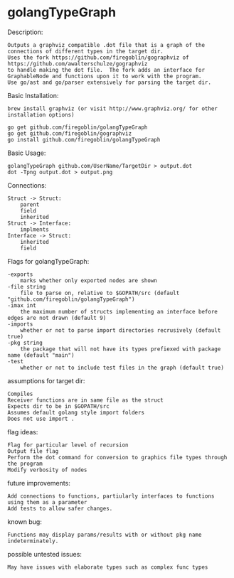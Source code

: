 <h1>golangTypeGraph</h1>

Description:

	Outputs a graphviz compatible .dot file that is a graph of the connections of different types in the target dir.
	Uses the fork https://github.com/firegoblin/gographviz of https://github.com/awalterschulze/gographviz
	to handle making the dot file.  The fork adds an interface for GraphableNode and functions upon it to work with the program.
	Use go/ast and go/parser extensively for parsing the target dir.

Basic Installation:

	brew install graphviz (or visit http://www.graphviz.org/ for other installation options)

	go get github.com/firegoblin/golangTypeGraph
	go get github.com/firegoblin/gographviz
	go install github.com/firegoblin/golangTypeGraph

Basic Usage:

	golangTypeGraph github.com/UserName/TargetDir > output.dot
	dot -Tpng output.dot > output.png

Connections:

	Struct -> Struct:
		parent
		field
		inherited
	Struct -> Interface:
		implments
	Interface -> Struct:
		inherited
		field

Flags for golangTypeGraph:

	-exports
    	marks whether only exported nodes are shown
  	-file string
    	file to parse on, relative to $GOPATH/src (default "github.com/firegoblin/golangTypeGraph")
  	-imax int
    	the maximum number of structs implementing an interface before edges are not drawn (default 9)
  	-imports
    	whether or not to parse import directories recrusively (default true)
  	-pkg string
    	the package that will not have its types prefiexed with package name (default "main")
  	-test
    	whether or not to include test files in the graph (default true)


assumptions for target dir:

	Compiles
	Receiver functions are in same file as the struct
	Expects dir to be in $GOPATH/src
	Assumes default golang style import folders
	Does not use import .


flag ideas:

	Flag for particular level of recursion
	Output file flag
	Perform the dot command for conversion to graphics file types through the program
	Modify verbosity of nodes


future improvements:

	Add connections to functions, partiularly interfaces to functions using them as a parameter
	Add tests to allow safer changes.


known bug:

	Functions may display params/results with or without pkg name indeterminately.


possible untested issues:

	May have issues with elaborate types such as complex func types
